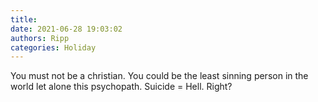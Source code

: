 ```yaml
---
title: 
date: 2021-06-28 19:03:02
authors: Ripp
categories: Holiday
---
```


 You must not be a christian.  You could be the least sinning person in the world let alone this psychopath.  Suicide = Hell.  Right?
